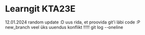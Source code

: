 # Learngit KTA23E
12.01.2024 random update :D
uus rida, et proovida git'i läbi code :P
new_branch veel üks uuendus
konflikt !!!!!
git log --oneline
